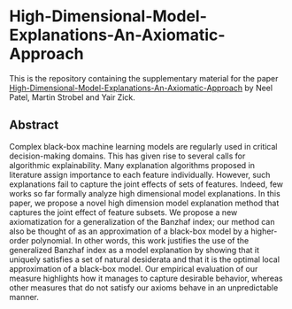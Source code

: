 # High-Dimensional-Model-Explanations-An-Axiomatic-Approach
This is the repository containing the supplementary material for the paper [High-Dimensional-Model-Explanations-An-Axiomatic-Approach]() by Neel Patel, Martin Strobel and Yair Zick. 

## Abstract
Complex black-box machine learning models are regularly used in critical decision-making domains.   This has given rise to several calls for algorithmic explainability. Many explanation algorithms proposed in literature assign importance to each feature individually. However, such explanations fail to capture the joint effects of sets of features. Indeed, few works so far formally analyze high dimensional model explanations. In this paper, we propose a novel high dimension model explanation method that captures the joint effect of feature subsets. We propose a new axiomatization for a generalization of the Banzhaf index; our method can also be thought of as an approximation of a black-box model by a higher-order polynomial. In other words, this work justifies the use of the generalized Banzhaf index as a model explanation by showing that it uniquely satisfies a set of natural desiderata and that it is the optimal local approximation of a black-box model.  Our empirical evaluation of our measure highlights how it manages to capture desirable behavior, whereas other measures that do not satisfy our axioms behave in an unpredictable manner.
